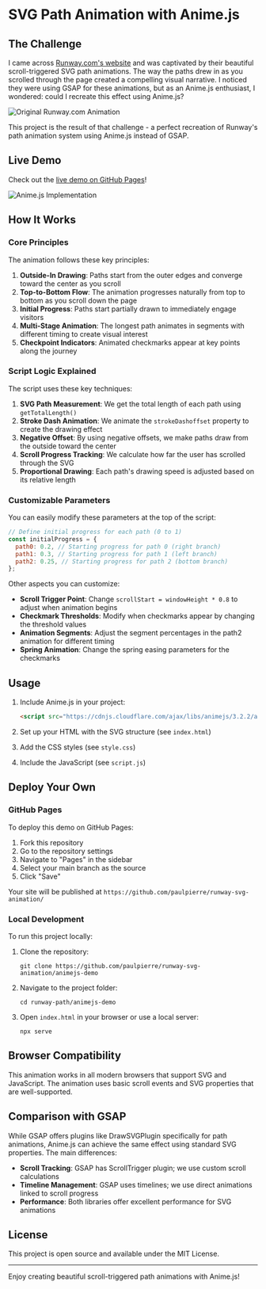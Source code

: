 # SVG Path Animation with Anime.js

## The Challenge

I came across [Runway.com's website](https://www.runway.com/) and was captivated by their beautiful scroll-triggered SVG path animations. The way the paths drew in as you scrolled through the page created a compelling visual narrative. I noticed they were using GSAP for these animations, but as an Anime.js enthusiast, I wondered: could I recreate this effect using Anime.js?

![Original Runway.com Animation](runway-scroll.gif)

This project is the result of that challenge - a perfect recreation of Runway's path animation system using Anime.js instead of GSAP.

## Live Demo

Check out the [live demo on GitHub Pages](https://paulpierre.github.io/runway-svg-animation/animejs-demo)!

![Anime.js Implementation](demo.gif)

## How It Works

### Core Principles

The animation follows these key principles:

1. **Outside-In Drawing**: Paths start from the outer edges and converge toward the center as you scroll
2. **Top-to-Bottom Flow**: The animation progresses naturally from top to bottom as you scroll down the page
3. **Initial Progress**: Paths start partially drawn to immediately engage visitors
4. **Multi-Stage Animation**: The longest path animates in segments with different timing to create visual interest
5. **Checkpoint Indicators**: Animated checkmarks appear at key points along the journey

### Script Logic Explained

The script uses these key techniques:

1. **SVG Path Measurement**: We get the total length of each path using `getTotalLength()`
2. **Stroke Dash Animation**: We animate the `strokeDashoffset` property to create the drawing effect
3. **Negative Offset**: By using negative offsets, we make paths draw from the outside toward the center
4. **Scroll Progress Tracking**: We calculate how far the user has scrolled through the SVG
5. **Proportional Drawing**: Each path's drawing speed is adjusted based on its relative length

### Customizable Parameters

You can easily modify these parameters at the top of the script:

```javascript
// Define initial progress for each path (0 to 1)
const initialProgress = {
  path0: 0.2, // Starting progress for path 0 (right branch)
  path1: 0.3, // Starting progress for path 1 (left branch)
  path2: 0.25, // Starting progress for path 2 (bottom branch)
};
```

Other aspects you can customize:

- **Scroll Trigger Point**: Change `scrollStart = windowHeight * 0.8` to adjust when animation begins
- **Checkmark Thresholds**: Modify when checkmarks appear by changing the threshold values
- **Animation Segments**: Adjust the segment percentages in the path2 animation for different timing
- **Spring Animation**: Change the spring easing parameters for the checkmarks

## Usage

1. Include Anime.js in your project:
   ```html
   <script src="https://cdnjs.cloudflare.com/ajax/libs/animejs/3.2.2/anime.min.js"></script>
   ```

2. Set up your HTML with the SVG structure (see `index.html`)

3. Add the CSS styles (see `style.css`)

4. Include the JavaScript (see `script.js`)

## Deploy Your Own

### GitHub Pages

To deploy this demo on GitHub Pages:

1. Fork this repository
2. Go to the repository settings
3. Navigate to "Pages" in the sidebar
4. Select your main branch as the source
5. Click "Save"

Your site will be published at `https://github.com/paulpierre/runway-svg-animation/`

### Local Development

To run this project locally:

1. Clone the repository:
   ```
   git clone https://github.com/paulpierre/runway-svg-animation/animejs-demo
   ```

2. Navigate to the project folder:
   ```
   cd runway-path/animejs-demo
   ```

3. Open `index.html` in your browser or use a local server:
   ```
   npx serve
   ```

## Browser Compatibility

This animation works in all modern browsers that support SVG and JavaScript. The animation uses basic scroll events and SVG properties that are well-supported.

## Comparison with GSAP

While GSAP offers plugins like DrawSVGPlugin specifically for path animations, Anime.js can achieve the same effect using standard SVG properties. The main differences:

- **Scroll Tracking**: GSAP has ScrollTrigger plugin; we use custom scroll calculations
- **Timeline Management**: GSAP uses timelines; we use direct animations linked to scroll progress
- **Performance**: Both libraries offer excellent performance for SVG animations

## License

This project is open source and available under the MIT License.

---

Enjoy creating beautiful scroll-triggered path animations with Anime.js!